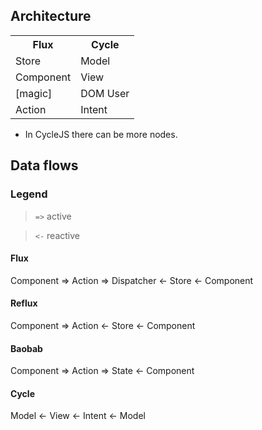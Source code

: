 ## Architecture
<table>
  <tr><th>Flux</th><th>Cycle</th></tr>
  <tr><td>Store</td><td>Model</td></tr>
  <tr><td>Component</td><td>View</td></tr>
  <tr><td>[magic]</td><td>DOM User</td></tr>  
  <tr><td>Action</td><td>Intent</td></tr>  
</table>

* In CycleJS there can be more nodes.

## Data flows

### Legend

> `=>` active

> `<-` reactive

#### Flux
  Component => Action => Dispatcher <- Store <- Component

#### Reflux
  Component => Action <- Store <- Component

#### Baobab
  Component => Action => State <- Component

#### Cycle
  Model <- View <- Intent <- Model

